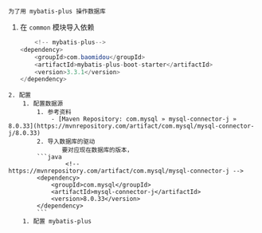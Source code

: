 	为了用	mybatis-plus 操作数据库
1. 在 `common` 模块导入依赖
	```java
		<!-- mybatis-plus-->  
	<dependency>  
		<groupId>com.baomidou</groupId>  
		<artifactId>mybatis-plus-boot-starter</artifactId>  
		<version>3.3.1</version>  
	</dependency>
```
2. 配置
	1. 配置数据源
		1. 参考资料
			- [Maven Repository: com.mysql » mysql-connector-j » 8.0.33](https://mvnrepository.com/artifact/com.mysql/mysql-connector-j/8.0.33)
		2. 导入数据库的驱动
			   要对应现在数据库的版本，
		```java
				<!-- https://mvnrepository.com/artifact/com.mysql/mysql-connector-j -->
		<dependency>
		    <groupId>com.mysql</groupId>
		    <artifactId>mysql-connector-j</artifactId>
		    <version>8.0.33</version>
		</dependency>
		```
	1. 配置 mybatis-plus 